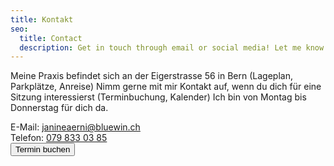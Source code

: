 ```yaml
---
title: Kontakt
seo:
  title: Contact
  description: Get in touch through email or social media! Let me know how I can help.
---
```


Meine Praxis befindet sich an der Eigerstrasse 56 in Bern
(Lageplan, Parkplätze, Anreise)
Nimm gerne mit mir Kontakt auf, wenn du dich für eine Sitzung
interessierst (Terminbuchung, Kalender)
Ich bin von Montag bis Donnerstag für dich da.

<div class="mb-8">
E-Mail: <a href="mailto:janineaerni@bluewin.ch">janineaerni@bluewin.ch</a> <br>
Telefon: <a href="tel:079 833 03 85">079 833 03 85</a>
</div>

<link href="https://assets.calendly.com/assets/external/widget.css" rel="stylesheet">
<script src="https://assets.calendly.com/assets/external/widget.js" type="text/javascript" async></script>
<button class="inline-flex no-prose items-center justify-center px-6 py-3 text-base leading-tight font-bold text-red-50 bg-red-500 border border-red-600 rounded-full transition hover:bg-red-600 hover:text-red-50" onclick="Calendly.initPopupWidget({url: 'https://calendly.com/coaching-hypnosetherapie'});return false;">Termin buchen</button>
<!-- Fin de widget de lien Calendly -->
